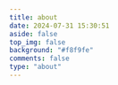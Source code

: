 ```yaml
---
title: about
date: 2024-07-31 15:30:51
aside: false
top_img: false
background: "#f8f9fe"
comments: false
type: "about"
---
```

